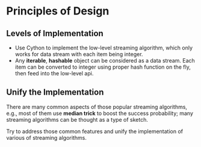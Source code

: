 Principles of Design
==================

## Levels of Implementation
+ Use Cython to implement the low-level streaming algorithm, which only works for data stream with each item being integer.
+ Any **iterable**, **hashable** object can be considered as a data stream. Each item can be converted to integer using proper hash function on the fly,
  then feed into the low-level api.



## Unify the Implementation
There are many common aspects of those popular streaming algorithms, e.g., most of them use **median trick** to boost the success probability;
many streaming algorithms can be thought as a type of sketch.

Try to address those common features and unify the implementation of various of streaming algorithms.



